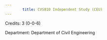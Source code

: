 ```yaml
---
        title: CVS810 Independent Study (CEU)
---
```

Credits: 3 (0-0-6)

Department: Department of Civil Engineering

